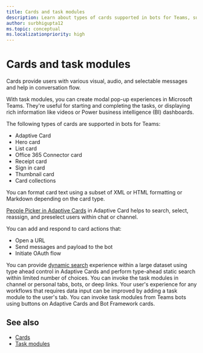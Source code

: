 ```yaml
---
title: Cards and task modules
description: Learn about types of cards supported in bots for Teams, such as, Adaptive cards, Hero card, Thumbnail card, and more. Learn about card actions and invoking task modules in channels, bots, or deep links.
author: surbhigupta12
ms.topic: conceptual
ms.localizationpriority: high
---
```


# Cards and task modules

Cards provide users with various visual, audio, and selectable messages and help in conversation flow.

With task modules, you can create modal pop-up experiences in Microsoft Teams. They're useful for starting and completing the tasks, or displaying rich information like videos or Power business intelligence (BI) dashboards.

The following types of cards are supported in bots for Teams:

* Adaptive Card
* Hero card
* List card
* Office 365 Connector card
* Receipt card
* Sign in card
* Thumbnail card
* Card collections

You can format card text using a subset of XML or HTML formatting or Markdown depending on the card type.

[People Picker in Adaptive Cards](cards/people-picker.md) in Adaptive Card helps to search, select, reassign, and preselect users within chat or channel.

You can add and respond to card actions that:

* Open a URL
* Send messages and payload to the bot
* Initiate OAuth flow

You can provide [dynamic search](~/task-modules-and-cards/cards/dynamic-search.md) experience within a large dataset using type ahead control in Adaptive Cards and perform type-ahead static search within limited number of choices. You can invoke the task modules in channel or personal tabs, bots, or deep links. Your user's experience for any workflows that requires data input can be improved by adding a task module to the user's tab. You can invoke task modules from Teams bots using buttons on Adaptive Cards and Bot Framework cards.

## See also

* [Cards](~/task-modules-and-cards/what-are-cards.md)
* [Task modules](~/task-modules-and-cards/what-are-task-modules.md)
